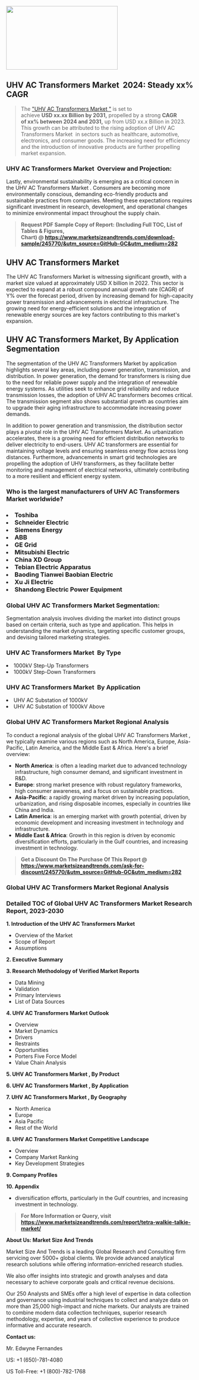 <p><img class="alignnone size-medium wp-image-20088" src="https://ffe5etoiles.com/wp-content/uploads/2024/12/MST1-300x171.png" alt="" width="300" height="171" /></p><h2 id="ember46" class="ember-view reader-text-block__heading-2">UHV AC Transformers Market &nbsp;2024: Steady&nbsp;xx% CAGR</h2><blockquote id="ember47" class="ember-view reader-text-block__blockquote">The&nbsp;<a class="app-aware-link " href="https://www.marketsizeandtrends.com/download-sample/245770/&utm_source=GitHub-GC&utm_medium=282" target="_blank" data-test-app-aware-link="">"UHV AC Transformers Market "</a>&nbsp;is set to achieve&nbsp;<strong>USD&nbsp;xx.xx&nbsp;Billion by 2031,</strong>&nbsp;propelled by a strong&nbsp;<strong>CAGR of&nbsp;xx% between 2024 and 2031,</strong>&nbsp;up from USD xx.x Billion in 2023. This growth can be attributed to the rising adoption of&nbsp;UHV AC Transformers Market &nbsp;in sectors such as healthcare, automotive, electronics, and consumer goods. The increasing need for efficiency and the introduction of innovative products are further propelling market expansion.</blockquote><h3 id="ember48" class="ember-view reader-text-block__heading-3">UHV AC Transformers Market &nbsp;Overview and Projection:</h3><p id="ember49" class="ember-view reader-text-block__paragraph">Lastly, environmental sustainability is emerging as a critical concern in the&nbsp;UHV AC Transformers Market . Consumers are becoming more environmentally conscious, demanding eco-friendly products and sustainable practices from companies. Meeting these expectations requires significant investment in research, development, and operational changes to minimize environmental impact throughout the supply chain.</p><blockquote id="ember50" class="ember-view reader-text-block__blockquote"><strong>Request PDF Sample Copy of Report: (Including Full TOC, List of Tables &amp; Figures, Chart)&nbsp;@&nbsp;<strong><a href="https://www.marketsizeandtrends.com/download-sample/245770/&utm_source=GitHub-GC&utm_medium=282" target="_blank">https://www.marketsizeandtrends.com/download-sample/245770/&utm_source=GitHub-GC&utm_medium=282</a></strong></strong></blockquote><h3 class=""><h2>UHV AC Transformers Market</h2><p>The UHV AC Transformers Market is witnessing significant growth, with a market size valued at approximately USD X billion in 2022. This sector is expected to expand at a robust compound annual growth rate (CAGR) of Y% over the forecast period, driven by increasing demand for high-capacity power transmission and advancements in electrical infrastructure. The growing need for energy-efficient solutions and the integration of renewable energy sources are key factors contributing to this market's expansion.</p><h2>UHV AC Transformers Market, By Application Segmentation</h2><p>The segmentation of the UHV AC Transformers Market by application highlights several key areas, including power generation, transmission, and distribution. In power generation, the demand for transformers is rising due to the need for reliable power supply and the integration of renewable energy systems. As utilities seek to enhance grid reliability and reduce transmission losses, the adoption of UHV AC transformers becomes critical. The transmission segment also shows substantial growth as countries aim to upgrade their aging infrastructure to accommodate increasing power demands.</p><p>In addition to power generation and transmission, the distribution sector plays a pivotal role in the UHV AC Transformers Market. As urbanization accelerates, there is a growing need for efficient distribution networks to deliver electricity to end-users. UHV AC transformers are essential for maintaining voltage levels and ensuring seamless energy flow across long distances. Furthermore, advancements in smart grid technologies are propelling the adoption of UHV transformers, as they facilitate better monitoring and management of electrical networks, ultimately contributing to a more resilient and efficient energy system.</p></h3><h3 id="" class="">Who is the largest manufacturers of&nbsp;UHV AC Transformers Market worldwide?</h3><h3 class=""></Li><Li>Toshiba</Li><Li> Schneider Electric</Li><Li> Siemens Energy</Li><Li> ABB</Li><Li> GE Grid</Li><Li> Mitsubishi Electric</Li><Li> China XD Group</Li><Li> Tebian Electric Apparatus</Li><Li> Baoding Tianwei Baobian Electric</Li><Li> Xu Ji Electric</Li><Li> Shandong Electric Power Equipment</h3><h3 id="ember53" class="ember-view reader-text-block__heading-3">Global&nbsp;UHV AC Transformers Market Segmentation:</h3><p id="ember54" class="ember-view reader-text-block__paragraph">Segmentation analysis involves dividing the market into distinct groups based on certain criteria, such as type and application. This helps in understanding the market dynamics, targeting specific customer groups, and devising tailored marketing strategies.</p><h3 id="" class="">UHV AC Transformers Market &nbsp;By Type</h3><p></Li><Li>1000kV Step-Up Transformers</Li><Li> 1000kV Step-Down Transformers</p><h3 id="" class="">UHV AC Transformers Market &nbsp;By Application</h3><p class=""></Li><Li>UHV AC Substation of 1000kV</Li><Li> UHV AC Substation of 1000kV Above</p><h3 id="ember62" class="ember-view reader-text-block__heading-3">Global UHV AC Transformers Market Regional Analysis</h3><p id="ember63" class="ember-view reader-text-block__paragraph">To conduct a regional analysis of the global UHV AC Transformers Market , we typically examine various regions such as North America, Europe, Asia-Pacific, Latin America, and the Middle East &amp; Africa. Here's a brief overview:</p><ul><li><strong>North America</strong>: is often a leading market due to advanced technology infrastructure, high consumer demand, and significant investment in R&amp;D.</li><li><strong>Europe</strong>: strong market presence with robust regulatory frameworks, high consumer awareness, and a focus on sustainable practices.</li><li><strong>Asia-Pacific</strong>: a rapidly growing market driven by increasing population, urbanization, and rising disposable incomes, especially in countries like China and India.</li><li><strong>Latin America</strong>: is an emerging market with growth potential, driven by economic development and increasing investment in technology and infrastructure.</li><li><strong>Middle East &amp; Africa</strong>: Growth in this region is driven by economic diversification efforts, particularly in the Gulf countries, and increasing investment in technology.</li></ul><blockquote id="ember61" class="ember-view reader-text-block__blockquote"><strong>Get a Discount On The Purchase Of This Report @ <strong><a href="https://html-cleaner.com/" target="">https://www.marketsizeandtrends.com/ask-for-discount/245770/&utm_source=GitHub-GC&utm_medium=282</a></strong></strong></blockquote><h3 id="ember62" class="ember-view reader-text-block__heading-3">Global UHV AC Transformers Market Regional Analysis</h3><h3 id="" class="">Detailed TOC of Global UHV AC Transformers Market Research Report, 2023-2030</h3><p id="" class=""><strong>1. Introduction of the UHV AC Transformers Market </strong></p><ul><li>Overview of the Market</li><li>Scope of Report</li><li>Assumptions</li></ul><p id="" class=""><strong>2. Executive Summary</strong></p><p id="" class=""><strong>3. Research Methodology of Verified Market Reports</strong></p><ul><li>Data Mining</li><li>Validation</li><li>Primary Interviews</li><li>List of Data Sources</li></ul><p id="" class=""><strong>4. UHV AC Transformers Market Outlook</strong></p><ul><li>Overview</li><li>Market Dynamics</li><li>Drivers</li><li>Restraints</li><li>Opportunities</li><li>Porters Five Force Model</li><li>Value Chain Analysis</li></ul><p id="" class=""><strong>5. UHV AC Transformers Market , By Product</strong></p><p id="" class=""><strong>6. UHV AC Transformers Market , By Application</strong></p><p id="" class=""><strong>7. UHV AC Transformers Market , By Geography</strong></p><ul><li>North America</li><li>Europe</li><li>Asia Pacific</li><li>Rest of the World</li></ul><p id="" class=""><strong>8. UHV AC Transformers Market Competitive Landscape</strong></p><ul><li>Overview</li><li>Company Market Ranking</li><li>Key Development Strategies</li></ul><p id="" class=""><strong>9. Company Profiles</strong></p><p id="" class=""><strong>10. Appendix</strong></p><ul><li>diversification efforts, particularly in the Gulf countries, and increasing investment in technology.</li></ul><blockquote id="ember65" class="ember-view reader-text-block__blockquote"><strong>For More Information or Query, visit <strong><strong><a href="https://html-cleaner.com/" target="">https://www.marketsizeandtrends.com/report/tetra-walkie-talkie-market/</a></strong></strong></strong></blockquote><p id="" class=""><strong>About Us: Market Size And Trends</strong></p><p id="" class="">Market Size And Trends is a leading Global Research and Consulting firm servicing over 5000+ global clients. We provide advanced analytical research solutions while offering information-enriched research studies.</p><p id="" class="">We also offer insights into strategic and growth analyses and data necessary to achieve corporate goals and critical revenue decisions.</p><p id="" class="">Our 250 Analysts and SMEs offer a high level of expertise in data collection and governance using industrial techniques to collect and analyze data on more than 25,000 high-impact and niche markets. Our analysts are trained to combine modern data collection techniques, superior research methodology, expertise, and years of collective experience to produce informative and accurate research.</p><p id="" class=""><strong>Contact us:</strong></p><p id="" class="">Mr. Edwyne Fernandes</p><p id="" class="">US: +1 (650)-781-4080</p><p id="" class="">US Toll-Free: +1 (800)-782-1768</p>
